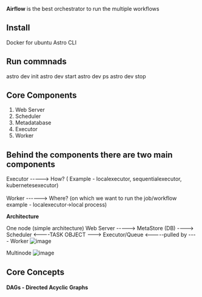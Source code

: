 **Airflow** is the best orchestrator to run the multiple workflows

Install
-------
Docker for ubuntu 
Astro CLI 

Run commnads
------------
astro dev init
astro dev start
astro dev ps 
astro dev stop

Core Components
---------------
1. Web Server
2. Scheduler
3. Metadatabase 
4. Executor
5. Worker

Behind the components there are two main components
---------------------------------------------------
Executor -----> How? ( Example - localexecutor, sequentialexecutor, kubernetesexecutor) <br><br>
Worker ------> Where? (on which we want to run the job/workflow example - localexecutor->local process)


**Architecture** 

One node (simple architecture)
Web Server -----> MetaStore (DB) ----> Scheduler <----TASK OBJECT ---> Executor/Queue <-----pulled by ---- Worker 
![image](https://user-images.githubusercontent.com/3804538/132122327-83a52b89-86d5-4da6-8b89-8b63e560bacc.png)

Multinode
![image](https://user-images.githubusercontent.com/3804538/132122513-7d1a33af-31dd-4ae8-be7e-7fa05030b682.png)

Core Concepts
---------------
#### DAGs - Directed Acyclic Graphs
